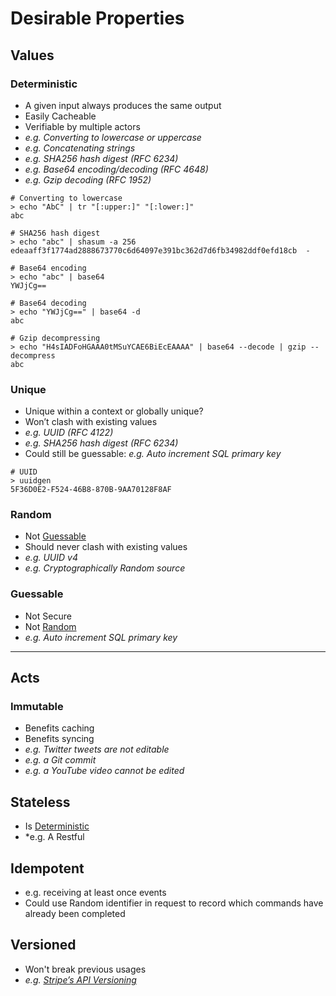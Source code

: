 # Desirable Properties

<h2>Values</h2>

<h3 id=deterministic>Deterministic</h3>

- A given input always produces the same output
- Easily Cacheable
- Verifiable by multiple actors
- *e.g. Converting to lowercase or uppercase*
- *e.g. Concatenating strings*
- *e.g. SHA256 hash digest (RFC 6234)*
- *e.g. Base64 encoding/decoding (RFC 4648)*
- *e.g. Gzip decoding (RFC 1952)*

```console
# Converting to lowercase
> echo "AbC" | tr "[:upper:]" "[:lower:]"
abc

# SHA256 hash digest
> echo "abc" | shasum -a 256
edeaaff3f1774ad2888673770c6d64097e391bc362d7d6fb34982ddf0efd18cb  -

# Base64 encoding
> echo "abc" | base64
YWJjCg==

# Base64 decoding
> echo "YWJjCg==" | base64 -d
abc

# Gzip decompressing
> echo "H4sIADFoHGAAA0tMSuYCAE6BiEcEAAAA" | base64 --decode | gzip --decompress
abc
```

<h3 id=unique>Unique</h3>

- Unique within a context or globally unique?
- Won’t clash with existing values
- *e.g. UUID (RFC 4122)*
- *e.g. SHA256 hash digest (RFC 6234)*
- Could still be guessable: *e.g. Auto increment SQL primary key*

```console
# UUID
> uuidgen
5F36D0E2-F524-46B8-870B-9AA70128F8AF
```

<h3 id=random>Random</h3>

- Not [Guessable](#guessable)
- Should never clash with existing values
- *e.g. UUID v4*
- *e.g. Cryptographically Random source*

<h3 id=guessable>Guessable</h3>

- Not Secure
- Not [Random](#random)
- *e.g. Auto increment SQL primary key*

----

<h2>Acts</h2>

<h3 id=immutable>Immutable</h3>

- Benefits caching
- Benefits syncing
- *e.g. Twitter tweets are not editable*
- *e.g. a Git commit*
- *e.g. a YouTube video cannot be edited*

<h2 id=stateless>Stateless</h2>

- Is [Deterministic](#deterministic)
- *e.g. A Restful 

<h2 id=idempotent>Idempotent</h2>

- e.g. receiving at least once events
- Could use Random identifier in request to record which commands have already been completed

<h2 id=versioned>Versioned</h2>

- Won't break previous usages
- *e.g. [Stripe’s API Versioning](https://stripe.com/blog/api-versioning)*
